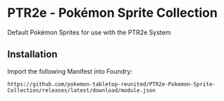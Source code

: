 # PTR2e - Pokémon Sprite Collection
Default Pokémon Sprites for use with the PTR2e System

## Installation
Import the following Manifest into Foundry: 
```
https://github.com/pokemon-tabletop-reunited/PTR2e-Pokemon-Sprite-Collection/releases/latest/download/module.json
```